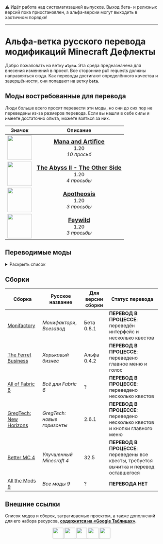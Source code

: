 ⚠️ Идёт работа над систематизацией выпусков. Выход бета- и релизных версий пока приостановлен, а альфа-версии могут выходить в хаотичном порядке!

---

# Альфа-ветка русского перевода модификаций Minecraft Дефлекты

Добро пожаловать на ветку **`alpha`**. Эта среда предназначена для внесения изменений в проект. Все сторонние pull requests должны направляться сюда. Как переводы достигают определённого качества и завершённости, они попадают на ветку **`beta`**.

## Моды востребованные для перевода

Люди больше всего просят перевести эти моды, но они до сих пор не переведены из-за размеров перевода. Если вы нашли в себе силы и имеете достаточно опыта, можете взяться за них.

<div align=center>

| Значок | Описание |
| :-: | :-: |
| <img width=80 height=80 src="https://cdn.modrinth.com/data/zaRGNexp/035ba5c471850838ead4165e608eaa3c8cc23cbf_96.webp"> | <big>**[Mana and Artifice](https://modrinth.com/mod/zaRGNexp)**</big><br>1.20<br>*10 просьб* |
| <img width=80 height=80 src="/Ассеты/curseforge_mod_vector.svg"> | <big>**[The Abyss II - The Other Side](https://www.curseforge.com/minecraft/mc-mods/the-abyss-chapter-ii)**</big><br>1.20<br>*4 просьбы* |
| <img width=80 height=80 src="/Ассеты/curseforge_mod_vector.svg"> | <big>**[Apotheosis](https://www.curseforge.com/minecraft/mc-mods/apotheosis)**</big><br>1.20<br>*3 просьбы* |
| <img width=80 height=80 src="/Ассеты/curseforge_mod_vector.svg"> | <big>**[Feywild](https://www.curseforge.com/minecraft/mc-mods/feywild)**</big><br>1.20<br>*3 просьбы* |

</div>

## Переводимые моды

<details>
<summary>Раскрыть список</summary>
<br>

| Версия игры | Идентификатор | Мод | Версия мода |
| --- | --- | --- | --- |
| 1.12 | aiotbotania | AIOT Botania | 0.7.1 |
| 1.12 | aqua_creepers | Aqua Creepers! | 1.2.3 |
| 1.12 | aroma1997core | Aroma1997Core | 2.0.0.2 b167 |
| 1.12 | scple | SCP Lockdown Extras | 1.0 |
| 1.12 | … | … | … | …
| 1.16 | actuallyusefulsmithingtable | Actually Useful Smithing Table | 1.1 |
| 1.16 | advancementframes | Advancement Frames | 1.0.5 |
| 1.16 | alexsdelight | Alex's Delights | 1.0 |
| 1.16 | amfd | Alex's Delight | 1.1.3 |
| 1.16 | ancient_war | Ancient Warfare Legacy | 1.1 |
| 1.16 | sereneseasonsfix | Serene Seasons Fix | 1.0.5 |
| 1.16 | tradingpost | Trading Post | 1.0.2 |
| 1.16 | … | … | … | … |
| 1.17 | actuallyusefulsmithingtable | Actually Useful Smithing Table | 2.1 |
| 1.17 | alexsdelight | Alex's Delights | 1.1 |
| 1.17 | sereneseasonsfix | Serene Seasons Fix | 1.0.5 |
| 1.17 | tradingpost | Trading Post | 2.0 |
| 1.17 | … | … | … | … |
| 1.18 | actuallyusefulsmithingtable | Actually Useful Smithing Table | 3.1 |
| 1.18 | advancementframes | Advancement Frames | 1.1.1 |
| 1.18 | alexsdelight | Alex's Delight | 1.3.3 |
| 1.18 | alexsdelight | Alex's Delights | 1.2 |
| 1.18 | sereneseasonsfix | Serene Seasons Fix | 1.0.6 |
| 1.18 | tradingpost | Trading Post | 3.2 |
| 1.18 | … | … | … | … |
| 1.19 | actuallyusefulsmithingtable | Actually Useful Smithing Table | 4.1.1 |
| 1.19 | advancementframes | Advancement Frames | 2.0 |
| 1.19 | alexsdelight | Alex's Delight | 1.4.1 |
| 1.19 | barteringstation | Bartering Station | 6.0 |
| 1.19 | parcool | ParCool! | 3.2.1.2-R |
| 1.19 | sawmill | Sawmill | 1.2 |
| 1.19 | sereneseasonsfix | Serene Seasons Fix | 1.0.8 |
| 1.19 | sodium | Sodium | 0.4.10 build.24 |
| 1.19 | tradingpost | Trading Post | 6.0 |
| 1.19 | twilightforest | The Twilight Forest | 4.2.1696 |
| 1.19 | … | … | … | … |
| 1.20 | absentbydesign | Absent by Design | 1.8 |
| 1.20 | advancementframes | Advancement Frames | 2.2.7 |
| 1.20 | alexscavesdelight | Alex's Caves Delight | 1.0.12 |
| 1.20 | alexsdelight | Alex's Delight | 1.5 |
| 1.20 | barteringstation | Bartering Station | 20.4.1 |
| 1.20 | embeddium | Xenon | 0.3.19 |
| 1.20 | minecraft | Xenon | 0.3.19 |
| 1.20 | parcool | ParCool! | 3.2.1.2-R |
| 1.20 | patchouli | Patchouli | 86 |
| 1.20 | sawmill | Sawmill | 1.4.3 |
| 1.20 | sereneseasonsfix | Serene Seasons Fix | 1.0.8 |
| 1.20 | silentgear | Silent Gear | 3.6.6 |
| 1.20 | sodium | Sodium | 0.5.11 |
| 1.20 | spawnersplus | Spawners+ | 4.0 |
| 1.20 | tradingpost | Trading Post | 20.4.2 |
| 1.20 | trofers | Trofers | 5.0.2 |
| 1.20 | xenon | Xenon | 0.3.19 |
| 1.20 | … | … | … | … |
| 1.21 | accessories | Accessories | 1.0.0 Beta 31 |
| 1.21 | ae2wtlib | Applied Energistics 2 Wireless Terminals | 19.1.3-beta |
| 1.21 | alltheores | All the Ores | 2.3.4-alpha |
| 1.21 | barteringstation | Bartering Station | 21.0 |
| 1.21 | fabric | Fabric | 08.06.2024 |
| 1.21 | fabric-gamerule-test | Fabric | 08.06.2024 |
| 1.21 | fabric-keybindings-v1-testmod | Fabric | 08.06.2024 |
| 1.21 | fabric-networking-api-v1-testmod | Fabric | 08.06.2024 |
| 1.21 | fabric-object-builder-api-v1-testmod | Fabric | 08.06.2024 |
| 1.21 | fabric-particles-v1-testmod | Fabric | 08.06.2024 |
| 1.21 | fabric-registry-sync-v0 | Fabric Registry Sync | 08.06.2024 |
| 1.21 | fabric-resource-conditions-api-v1-testmod | Fabric | 08.06.2024 |
| 1.21 | fabric-resource-loader-v0 | Fabric Resource Loader | 08.06.2024 |
| 1.21 | fabric-resource-loader-v0-testmod | Fabric Resource Loader | 08.06.2024 |
| 1.21 | fabric-resource-loader-v0-testmod-test1 | Fabric Resource Loader | 08.06.2024 |
| 1.21 | fabric-screen-handler-api-v1-testmod | Fabric | 08.06.2024 |
| 1.21 | ftblibrary | FTB Library | 2101.1.2 |
| 1.21 | iris | Iris Shaders | 1.7.3 |
| 1.21 | placeholder-api | Placeholder API | 2.4.1 |
| 1.21 | sawmill | Sawmill | 1.5.3 |
| 1.21 | sodium | Sodium | 0.6.0-beta.1 |
| 1.21 |  | Cloth Config API |  |
| 1.21 |  | Just Enough Items |  |
| 1.21 |  | Architectury Test |  |
| 1.21 |  | Dynamic FPS |  |
| 1.21 |  | Applied Energistics 2 Wireless Terminals |  |
| 1.21 |  | Fabric |  |
| 1.21 |  | Fabric Gamerule Test |  |
| 1.21 |  | Fabric Keybindings v1 Testmod |  |
| 1.21 |  | Fabric Networking API v1 Testmod |  |
| 1.21 | testmod | Fabric Testmod | 25.09.2022 |
| 1.21 | neotests_survivability_hanging_mangrove_propagule_test | Neotests Survivability Hanging Mangrove Propagule Test | 27.06.2024 |
| 1.21 | neotests_test_modify_default_components_event | Neotests Test Modify Default Components Event | 02.05.2024 |
| 1.21 | neotests_survivability_small_dripleaf_test | Neotests Survivability Small Dripleaf Test | 27.06.2024 |
| 1.21 | neotests_survivability_chorus_flower_test | Neotests Survivability Chorus Flower Test | 27.06.2024 |
| 1.21 | … | … | … | … |

</details>

## Сборки

| Сборка | Русское название | Для версии сборки | Статус перевода |
| - | - | - | - |
| [Monifactory](https://github.com/RushanM/Minecraft-Mods-Russian-Translation/tree/alpha/%D0%A1%D0%B1%D0%BE%D1%80%D0%BA%D0%B8/Monifactory) | *Монифактори*, *Всезавод* | Бета 0.8.1 | **ПЕРЕВОД В ПРОЦЕССЕ**: переведён интерфейс и несколько квестов |
| [The Ferret Business](https://github.com/RushanM/Minecraft-Mods-Russian-Translation/tree/alpha/%D0%A1%D0%B1%D0%BE%D1%80%D0%BA%D0%B8/The%20Ferret%20Business) | *Хорьковый бизнес* | Альфа 0.4.2 | **ПЕРЕВОД В ПРОЦЕССЕ**: переведено главное меню и голос |
| [All of Fabric 6](https://github.com/RushanM/Minecraft-Mods-Russian-Translation/tree/alpha/%D0%A1%D0%B1%D0%BE%D1%80%D0%BA%D0%B8/All%20of%20Fabric%206) | *Всё для Fabric 6* | ? | **ПЕРЕВОД В ПРОЦЕССЕ**: переведено несколько квестов |
| [GregTech: New Horizons](https://github.com/RushanM/Minecraft-Mods-Russian-Translation/tree/alpha/%D0%A1%D0%B1%D0%BE%D1%80%D0%BA%D0%B8/GT%20New%20Horizons) | *GregTech: новые горизонты* | 2.6.1 | **ПЕРЕВОД В ПРОЦЕССЕ**: переведено несколько квестов и кнопки главного меню |
| [Better MC 4](https://github.com/RushanM/Minecraft-Mods-Russian-Translation/tree/alpha/%D0%A1%D0%B1%D0%BE%D1%80%D0%BA%D0%B8/Better%20MC%204) | *Улучшенный Minecraft 4* | 32.5 | **ПЕРЕВОД В ПРОЦЕССЕ**: переведены все квесты, требуется вычитка и перевод оставшегося |
| [All the Mods 9](https://github.com/RushanM/Minecraft-Mods-Russian-Translation/tree/alpha/%D0%A1%D0%B1%D0%BE%D1%80%D0%BA%D0%B8/All%20the%20Mods%209) | *Все моды 9* | ? | **ПЕРЕВОДА НЕТ** |

## Внешние ссылки

Список модов и сборок, затрагиваемых проектом, а также дополнений для его набора ресурсов, [**содержится на «Google Таблицах»**](https://docs.google.com/spreadsheets/d/1UAp3EIBpwFoXhnHU1R19cN1ptDPLvTPn5Id8-tK_cik/edit?gid=795310021#gid=795310021).

<div align="center">
<a href="https://modrinth.com/resourcepack/mods-ru">
    <img height="35" src="/Ассеты/modrinth_compact_vector.svg">
</a>
<a href="https://www.curseforge.com/minecraft/texture-packs/mods-ru">
    <img height="35" src="/Ассеты/curseforge_compact_vector.svg">
<a href="https://www.planetminecraft.com/texture-pack/mods-russian-translation-6270800/">
    <img height="35" src="/Ассеты/planet_compact_vector.svg">
</a>
<a href="https://ru-minecraft.ru/fayly-dlya-minecraft/79004-mods-ru.html">
    <img height="35" src="/Ассеты/rumc_compact_vector.svg">
</a>
<a href="https://vk.com/demipr">
    <img height="35" src="/Ассеты/vk_compact_vector.svg">
</a>
</a>
</div>
